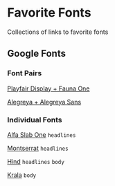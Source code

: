 # Favorite Fonts
Collections of links to favorite fonts

## Google Fonts

### Font Pairs

[Playfair Display + Fauna One](https://www.behance.net/gallery/35768979/Typography-Google-Fonts-Combinations)

[Alegreya + Alegreya Sans](https://fonts.google.com/specimen/Alegreya+Sans)

### Individual Fonts

[Alfa Slab One](https://fonts.google.com/specimen/Alfa+Slab+One) `headlines`

[Montserrat](https://fonts.google.com/specimen/Montserrat) `headlines`

[Hind](https://fonts.google.com/specimen/Hind) `headlines` `body`

[Krala](https://fonts.google.com/specimen/Karla) `body`
